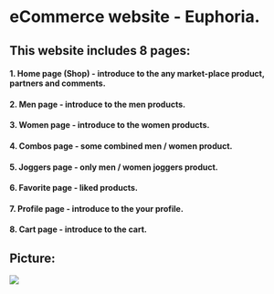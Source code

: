 # eCommerce website - Euphoria.

## This website includes 8 pages:

#### 1. Home page (Shop) - introduce to the any market-place product, partners and comments.

#### 2. Men page - introduce to the men products.

#### 3. Women page - introduce to the women products.

#### 4. Combos page - some combined men / women product.

#### 5. Joggers page - only men / women joggers product.

#### 6. Favorite page - liked products.

#### 7. Profile page - introduce to the your profile.

#### 8. Cart page - introduce to the cart.

## Picture:

<img src="./docs/img/full-page.png" >
